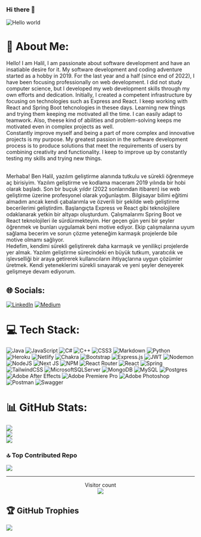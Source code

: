 ### Hi there 👋

<img src="https://raw.githubusercontent.com/sagar-viradiya/sagar-viradiya/master/resources/banner.png" alt="Hello world">

# 💫 About Me:
 Hello! I am Halil, I am passionate about software development and have an insatiable desire for it. My software development and coding adventure started as a hobby in 2019. For the last year and a half (since end of 2022), I have been focusing professionally on web development. I did not study computer science, but I developed my web development skills through my own efforts and dedication. Initially, I created a competent infrastructure by focusing on technologies such as Express and React. I keep working with React and Spring Boot tehcnologies in thesee days. Learning new things and trying them keeping me motivated all the time. I can easily adapt to teamwork. Also, theese kind of abilities and problem-solving  keeps me motivated even in complex projects as well. <br>  Constantly improve myself and being a part of more complex and innovative projects is my purpose. My greatest passion in the software development process is to produce solutions that meet the requirements of users by combining creativity and functionality. I keep to improve up by constantly testing my skills and trying new things.
<br>  <br>  


 Merhaba! Ben Halil, yazılım geliştirme alanında tutkulu ve sürekli öğrenmeye aç birisiyim. Yazılım geliştirme ve kodlama maceram 2019 yılında bir hobi olarak başladı. Son bir buçuk yıldır (2022 sonlarından itibaren) ise web geliştirme üzerine profesyonel olarak yoğunlaştım. Bilgisayar bilimi eğitimi almadım ancak kendi çabalarımla ve özverili bir şekilde web geliştirme becerilerimi geliştirdim. Başlangıçta Express ve React gibi teknolojilere odaklanarak yetkin bir altyapı oluşturdum. Çalışmalarımı Spring Boot ve React teknolojileri ile sürdürmekteyim. Her geçen gün yeni bir şeyler öğrenmek ve bunları uygulamak beni motive ediyor. Ekip çalışmalarına uyum sağlama becerim ve sorun çözme yeteneğim karmaşık projelerde bile motive olmamı sağlıyor. <br> Hedefim, kendimi sürekli geliştirerek daha karmaşık ve yenilikçi projelerde yer almak. Yazılım geliştirme sürecindeki en büyük tutkum, yaratıcılık ve işlevselliği bir araya getirerek kullanıcıların ihtiyaçlarına uygun çözümler üretmek. Kendi yeteneklerimi sürekli sınayarak ve yeni şeyler deneyerek gelişmeye devam ediyorum.






## 🌐 Socials:
[![LinkedIn](https://img.shields.io/badge/LinkedIn-%230077B5.svg?logo=linkedin&logoColor=white)](https://linkedin.com/in/linkedin.com/in/halilkocoglu/) [![Medium](https://img.shields.io/badge/Medium-12100E?logo=medium&logoColor=white)](https://medium.com/@halilkocoglu98) 

# 💻 Tech Stack:
![Java](https://img.shields.io/badge/java-%23ED8B00.svg?style=flat&logo=openjdk&logoColor=white) ![JavaScript](https://img.shields.io/badge/javascript-%23323330.svg?style=flat&logo=javascript&logoColor=%23F7DF1E) ![C#](https://img.shields.io/badge/c%23-%23239120.svg?style=flat&logo=c-sharp&logoColor=white) ![C++](https://img.shields.io/badge/c++-%2300599C.svg?style=flat&logo=c%2B%2B&logoColor=white) ![CSS3](https://img.shields.io/badge/css3-%231572B6.svg?style=flat&logo=css3&logoColor=white) ![Markdown](https://img.shields.io/badge/markdown-%23000000.svg?style=flat&logo=markdown&logoColor=white) ![Python](https://img.shields.io/badge/python-3670A0?style=flat&logo=python&logoColor=ffdd54) ![Heroku](https://img.shields.io/badge/heroku-%23430098.svg?style=flat&logo=heroku&logoColor=white) ![Netlify](https://img.shields.io/badge/netlify-%23000000.svg?style=flat&logo=netlify&logoColor=#00C7B7) ![Chakra](https://img.shields.io/badge/chakra-%234ED1C5.svg?style=flat&logo=chakraui&logoColor=white) ![Bootstrap](https://img.shields.io/badge/bootstrap-%238511FA.svg?style=flat&logo=bootstrap&logoColor=white) ![Express.js](https://img.shields.io/badge/express.js-%23404d59.svg?style=flat&logo=express&logoColor=%2361DAFB) ![JWT](https://img.shields.io/badge/JWT-black?style=flat&logo=JSON%20web%20tokens) ![Nodemon](https://img.shields.io/badge/NODEMON-%23323330.svg?style=flat&logo=nodemon&logoColor=%BBDEAD) ![NodeJS](https://img.shields.io/badge/node.js-6DA55F?style=flat&logo=node.js&logoColor=white) ![Next JS](https://img.shields.io/badge/Next-black?style=flat&logo=next.js&logoColor=white) ![NPM](https://img.shields.io/badge/NPM-%23CB3837.svg?style=flat&logo=npm&logoColor=white) ![React Router](https://img.shields.io/badge/React_Router-CA4245?style=flat&logo=react-router&logoColor=white) ![React](https://img.shields.io/badge/react-%2320232a.svg?style=flat&logo=react&logoColor=%2361DAFB) ![Spring](https://img.shields.io/badge/spring-%236DB33F.svg?style=flat&logo=spring&logoColor=white) ![TailwindCSS](https://img.shields.io/badge/tailwindcss-%2338B2AC.svg?style=flat&logo=tailwind-css&logoColor=white) ![MicrosoftSQLServer](https://img.shields.io/badge/Microsoft%20SQL%20Server-CC2927?style=flat&logo=microsoft%20sql%20server&logoColor=white) ![MongoDB](https://img.shields.io/badge/MongoDB-%234ea94b.svg?style=flat&logo=mongodb&logoColor=white) ![MySQL](https://img.shields.io/badge/mysql-%2300000f.svg?style=flat&logo=mysql&logoColor=white) ![Postgres](https://img.shields.io/badge/postgres-%23316192.svg?style=flat&logo=postgresql&logoColor=white) ![Adobe After Effects](https://img.shields.io/badge/Adobe%20After%20Effects-9999FF.svg?style=flat&logo=Adobe%20After%20Effects&logoColor=white) ![Adobe Premiere Pro](https://img.shields.io/badge/Adobe%20Premiere%20Pro-9999FF.svg?style=flat&logo=Adobe%20Premiere%20Pro&logoColor=white) ![Adobe Photoshop](https://img.shields.io/badge/adobe%20photoshop-%2331A8FF.svg?style=flat&logo=adobe%20photoshop&logoColor=white) ![Postman](https://img.shields.io/badge/Postman-FF6C37?style=flat&logo=postman&logoColor=white) ![Swagger](https://img.shields.io/badge/-Swagger-%23Clojure?style=flat&logo=swagger&logoColor=white)


# 📊 GitHub Stats:
![](https://github-readme-stats.vercel.app/api?username=halilkocoglu&theme=dark&hide_border=false&include_all_commits=true&count_private=false)<br/>
![](https://github-readme-streak-stats.herokuapp.com/?user=halilkocoglu&theme=dark&hide_border=false)<br/>
![](https://github-readme-stats.vercel.app/api/top-langs/?username=halilkocoglu&theme=dark&hide_border=false&include_all_commits=true&count_private=false&layout=compact)


### 🔝 Top Contributed Repo
![](https://github-contributor-stats.vercel.app/api?username=halilkocoglu&limit=5&theme=dark&combine_all_yearly_contributions=true)

---
<p align="center"> 
  Visitor count
  <br>
  <img src="https://profile-counter.glitch.me/halilkocoglu/count.svg" />
</p>


## 🏆 GitHub Trophies
![](https://github-profile-trophy.vercel.app/?username=halilkocoglu&theme=radical&no-frame=false&no-bg=true&margin-w=4)



<!-- Proudly created with GPRM ( https://gprm.itsvg.in ) -->

